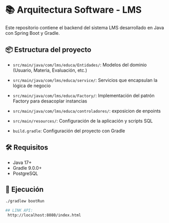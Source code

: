# 📚 Arquitectura Software - LMS

Este repositorio contiene el backend del sistema LMS desarrollado en Java con Spring Boot y Gradle.

## 📦 Estructura del proyecto

- `src/main/java/com/lms/educa/Entidades/`: Modelos del dominio (Usuario, Materia, Evaluación, etc.)
- `src/main/java/com/lms/educa/service/`: Servicios que encapsulan la lógica de negocio
- `src/main/java/com/lms/educa/Factory/`: Implementación del patrón Factory para desacoplar instancias
- `src/main/java/com/lms/educa/controladores/`: exposicion de enpoints
  
- `src/main/resources/`: Configuración de la aplicación y scripts SQL
- `build.gradle`: Configuración del proyecto con Gradle


## 🛠️ Requisitos

- Java 17+
- Gradle 9.0.0+
- PostgreSQL

## 🚀 Ejecución

```bash
./gradlew bootRun

## LINK API:
 http://localhost:8080/index.html
